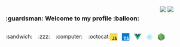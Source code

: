 <div class="myProfile" align="center">
  <h3 class="greeting" style="float: left;"> :guardsman: Welcome to my profile :balloon: </h3>
  <p class="myInfo" style="float: left;"> :sandwich: &nbsp;&nbsp; :zzz: &nbsp;&nbsp; :computer: &nbsp;&nbsp; :octocat: </p>
  <p class="mySkills" style="float:left;">
    <img height="20" alt="javascript" src="https://raw.githubusercontent.com/github/explore/80688e429a7d4ef2fca1e82350fe8e3517d3494d/topics/javascript/javascript.png" />&nbsp;&nbsp;
    <img height="20" alt="typescript" src="https://raw.githubusercontent.com/github/explore/80688e429a7d4ef2fca1e82350fe8e3517d3494d/topics/typescript/typescript.png" />&nbsp;&nbsp;
    <img height="20" alt="vue" src="https://raw.githubusercontent.com/github/explore/80688e429a7d4ef2fca1e82350fe8e3517d3494d/topics/vue/vue.png" />&nbsp;&nbsp;
    <img height="20" alt="react" src="https://raw.githubusercontent.com/github/explore/80688e429a7d4ef2fca1e82350fe8e3517d3494d/topics/react/react.png" />&nbsp;&nbsp;
    <img height="20" alt="nodejs" src="https://raw.githubusercontent.com/github/explore/80688e429a7d4ef2fca1e82350fe8e3517d3494d/topics/nodejs/nodejs.png" />&nbsp;&nbsp;
  </p>
  <div class="myStatus">
    <!--
      本地缓存 12 小时
      展示图标
      采用 Vue 主题颜色
      隐藏外边框
      隐藏主题标题
      显示所有的记录
      显示私人项目提交记录
    -->
    <a>
      <img src="https://github-readme-stats.vercel.app/api?username=recofepl&cache_seconds=43200&show_icons=true&theme=vue&hide_border=true&hide_title=true&include_all_commits=true&count_private=true" />
    </a>
    <!-- 善用框架和开发语言 -->
    <a>
      <img src="https://github-readme-stats.vercel.app/api/top-langs/?username=recofepl&layout=compact&hide_border=true&theme=vue" />
    </a>
  </div>
</div>
